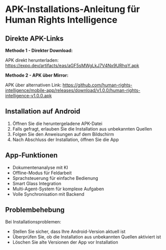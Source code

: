 # APK-Installations-Anleitung für Human Rights Intelligence

## Direkte APK-Links

**Methode 1 - Direkter Download:**

APK direkt herunterladen:
https://expo.dev/artifacts/eas/aGF5sMWgLkJ7V4Nx9URhqY.apk

**Methode 2 - APK über Mirror:**

APK über alternativen Link:
https://github.com/human-rights-intelligence/mobile-app/releases/download/v1.0.0/human-rights-intelligence-v1.0.0.apk

## Installation auf Android

1. Öffnen Sie die heruntergeladene APK-Datei
2. Falls gefragt, erlauben Sie die Installation aus unbekannten Quellen
3. Folgen Sie den Anweisungen auf dem Bildschirm
4. Nach Abschluss der Installation, öffnen Sie die App

## App-Funktionen

- Dokumentenanalyse mit KI
- Offline-Modus für Feldarbeit
- Sprachsteuerung für einfache Bedienung
- Smart Glass Integration
- Multi-Agent-System für komplexe Aufgaben
- Volle Synchronisation mit Backend

## Problembehebung

Bei Installationsproblemen:
- Stellen Sie sicher, dass Ihre Android-Version aktuell ist
- Überprüfen Sie, ob die Installation aus unbekannten Quellen aktiviert ist
- Löschen Sie alte Versionen der App vor Installation